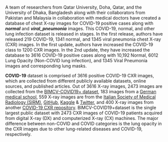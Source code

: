 A team of researchers from Qatar University, Doha, Qatar, and the University of Dhaka, Bangladesh along with their collaborators from Pakistan and Malaysia in collaboration with medical doctors have created a database of chest X-ray images for COVID-19 positive cases along with ***normal*** and ***viral_pneumonia*** images. This COVID-19, normal, and other lung infection dataset is released in stages. In the first release, authors have released 219 COVID-19, 1341 normal, and 1345 viral pneumonia chest X-ray (CXR) images. In the first update, authors have increased the COVID-19 class to 1200 CXR images. In the 2nd update, they have increased the database to 3616 COVID-19 positive cases along with 10,192 Normal, 6012 Lung Opacity (Non-COVID lung infection), and 1345 Viral Pneumonia images and corresponding lung masks. 

**COVID-19** dataset is comprised of 3616 positive COVID-19 CXR images, which are collected from different publicly available datasets, online sources, and published articles. Out of 3616 X-ray images, 2473 images are collected from the [BIMCV-COVID19+ dataset](https://bimcv.cipf.es/bimcv-projects/bimcv-covid19/#1590858128006-9e640421-6711), 183 images from a [German medical school](https://github.com/ml-workgroup/covid-19-image-repository/tree/master/png), 559 X-ray images are from the [Italian Society of Medical Radiology (SIRM)](https://doi.org/10.1016/j.chest.2020.04.010), [GitHub](http://refhub.elsevier.com/S0010-4825(21)00113-X/sref41), [Kaggle](http://refhub.elsevier.com/S0010-4825(21)00113-X/sref42) & [Twitter](http://refhub.elsevier.com/S0010-4825(21)00113-X/sref43), and 400 X-ray images from another [COVID-19 CXR repository](https://github.com/armiro/COVID-CXNet). BIMCV-COVID19+dataset is the single largest public dataset with 2473 CXR images of COVID-19 patients acquired from digital X-ray (DX) and computerized X-ray (CX) machines. The major difference between non-COVID and COVID categories is the lung opacity in the CXR images due to other lung-related diseases and COVID-19, respectively. 
